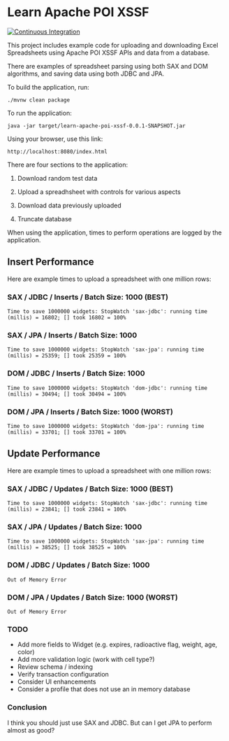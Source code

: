 Learn Apache POI XSSF
=====================

[![Continuous Integration](https://github.com/mpuening/learn-apache-poi-xssf/actions/workflows/ci.yml/badge.svg)](https://github.com/mpuening/learn-apache-poi-xssf/actions/workflows/ci.yml)

This project includes example code for uploading and downloading Excel Spreadsheets
using Apache POI XSSF APIs and data from a database.

There are examples of spreadsheet parsing using both SAX and DOM algorithms, and
saving data using both JDBC and JPA.

To build the application, run:

```
./mvnw clean package
```

To run the application:

```
java -jar target/learn-apache-poi-xssf-0.0.1-SNAPSHOT.jar
```

Using your browser, use this link:

```
http://localhost:8080/index.html
```

There are four sections to the application:

1) Download random test data

2) Upload a spreadhsheet with controls for various aspects

3) Download data previously uploaded

4) Truncate database

When using the application, times to perform operations are logged by the application.

## Insert Performance

Here are example times to upload a spreadsheet with one million rows:

### SAX / JDBC / Inserts / Batch Size: 1000 (BEST)
```
Time to save 1000000 widgets: StopWatch 'sax-jdbc': running time (millis) = 16802; [] took 16802 = 100%
```

### SAX / JPA / Inserts / Batch Size: 1000
```
Time to save 1000000 widgets: StopWatch 'sax-jpa': running time (millis) = 25359; [] took 25359 = 100%
```

### DOM / JDBC / Inserts / Batch Size: 1000
```
Time to save 1000000 widgets: StopWatch 'dom-jdbc': running time (millis) = 30494; [] took 30494 = 100%
```

### DOM / JPA / Inserts / Batch Size: 1000 (WORST)
```
Time to save 1000000 widgets: StopWatch 'dom-jpa': running time (millis) = 33701; [] took 33701 = 100%
```

## Update Performance

Here are example times to upload a spreadsheet with one million rows:

### SAX / JDBC / Updates / Batch Size: 1000 (BEST)
```
Time to save 1000000 widgets: StopWatch 'sax-jdbc': running time (millis) = 23841; [] took 23841 = 100%
```

### SAX / JPA / Updates / Batch Size: 1000
```
Time to save 1000000 widgets: StopWatch 'sax-jpa': running time (millis) = 38525; [] took 38525 = 100%
```

### DOM / JDBC / Updates / Batch Size: 1000
```
Out of Memory Error
```

### DOM / JPA / Updates / Batch Size: 1000 (WORST)
```
Out of Memory Error
```

### TODO

* Add more fields to Widget (e.g. expires, radioactive flag, weight, age, color)
* Add more validation logic (work with cell type?)
* Review schema / indexing
* Verify transaction configuration
* Consider UI enhancements
* Consider a profile that does not use an in memory database

### Conclusion

I think you should just use SAX and JDBC. But can I get JPA to perform almost as good?

  